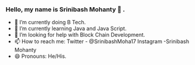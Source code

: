 ### Hello, my name is Srinibash Mohanty 👋 .



- 🔭 I’m currently doing B Tech.
- 🌱 I’m currently learning Java and Java Script.
- 🤔 I’m looking for help with Block Chain Development.
- 📫 How to reach me: 
Twitter - @SrinibashMoha17[](https://twitter.com/SrinibashMoha17) Instagram -Srinibash Mohanty[](https://www.instagram.com/its_srinibash_/)
- 😄 Pronouns: He/His.


